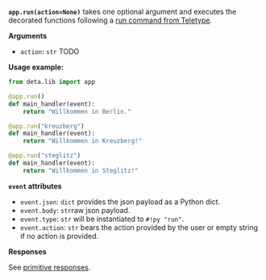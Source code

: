 **`app.run(action=None)`** takes one optional argument and executes the decorated functions following a [run command from Teletype](/use/run).

**Arguments**

* `action`: `str` TODO


**Usage example:**

```python
from deta.lib import app

@app.run()
def main_handler(event):
    return "Willkommen in Berlin."

@app.run("kreuzberg")
def main_handler(event):
    return "Willkommen in Kreuzberg!"

@app.run("steglitz")
def main_handler(event):
    return "Willkommen in Steglitz!"
```

**`event` attributes**

* `event.json`: `dict` provides the json payload as a Python dict.
* `event.body`: `str`raw json payload.
* `event.type`: `str` will be instantiated to `#!py "run"`.
* `event.action`: `str` bears the action provided by the user or empty string if no action is provided.

**Responses**

See [primitive responses](/lib/responses#primitive-responses).